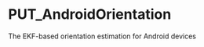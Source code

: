 PUT_AndroidOrientation
======================

The EKF-based orientation estimation for Android devices
